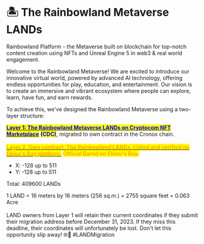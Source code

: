 # 🏝 The Rainbowland Metaverse LANDs

Rainbowland Platform - the Metaverse built on blockchain for top-notch content creation using NFTs and Unreal Engine 5 in web3 & real world engagement.

Welcome to the Rainbowland Metaverse! We are excited to introduce our innovative virtual world, powered by advanced AI technology, offering endless opportunities for play, education, and entertainment. Our vision is to create an immersive and vibrant ecosystem where people can explore, learn, have fun, and earn rewards.

To achieve this, we've designed the Rainbowland Metaverse using a two-layer structure:

[<mark style="color:blue;">**Layer 1: The Rainbowland Metaverse LANDs on Cryptocom NFT Marketplace**</mark>](https://crypto.com/nft/collection/3faa85afc4d85ccd2f6109828bb3e49a) <mark style="color:blue;">**(CDC)**</mark>, migrated to own contract in the Cronos chain. \
\
[<mark style="color:orange;">**Layer 2. Own contract. The Rainbowland LANDs.  Listed and verified on Ebisu's Bay platform.**</mark>](https://app.ebisusbay.com/collection/rainbowland-lands) <mark style="color:orange;">**Official Barnd on Ebisu's Bay.**</mark>

* X: -128 up to 511
* Y: -128 up to 511

Total: 409600 LANDs

1 LAND = 16 meters by 16 meters (256 sq.m.) = 2755 square feet = 0.063 Acre\
\
LAND owners from Layer 1 will retain their current coordinates if they submit their migration address before December 31, 2023. If they miss this deadline, their coordinates will unfortunately be lost. Don't let this opportunity slip away! 🌐📆 #LANDMigration
